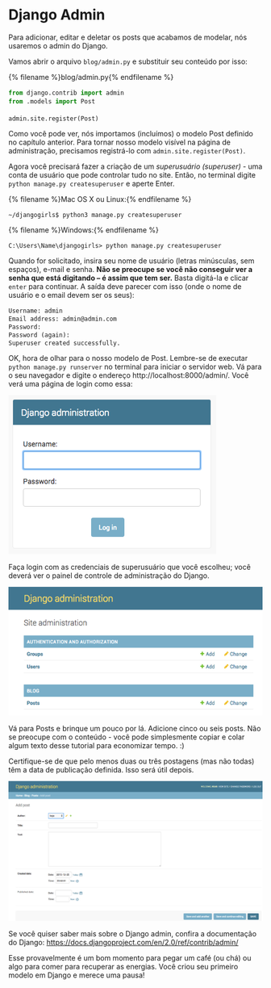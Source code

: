 # Django Admin

Para adicionar, editar e deletar os posts que acabamos de modelar, nós usaremos o admin do Django.

Vamos abrir o arquivo `blog/admin.py` e substituir seu conteúdo por isso:

{% filename %}blog/admin.py{% endfilename %}

```python
from django.contrib import admin
from .models import Post

admin.site.register(Post)
```

Como você pode ver, nós importamos (incluímos) o modelo Post definido no capítulo anterior. Para tornar nosso modelo visível na página de administração, precisamos registrá-lo com `admin.site.register(Post)`.

Agora você precisará fazer a criação de um *superusuário (superuser)* - uma conta de usuário que pode controlar tudo no site. Então, no terminal digite `python manage.py createsuperuser` e aperte Enter.

{% filename %}Mac OS X ou Linux:{% endfilename %}

    ~/djangogirls$ python3 manage.py createsuperuser


{% filename %}Windows:{% endfilename %}

    C:\Users\Name\djangogirls> python manage.py createsuperuser

Quando for solicitado, insira seu nome de usuário (letras minúsculas, sem espaços), e-mail e senha. **Não se preocupe se você não conseguir ver a senha que está digitando – é assim que tem ser.** Basta digitá-la e clicar `enter` para continuar. A saída deve parecer com isso (onde o nome de usuário e o email devem ser os seus):

    Username: admin
    Email address: admin@admin.com
    Password:
    Password (again):
    Superuser created successfully.

OK, hora de olhar para o nosso modelo de Post. Lembre-se de executar `python manage.py runserver` no terminal para iniciar o servidor web. Vá para o seu navegador e digite o endereço http://localhost:8000/admin/. Você verá uma página de login como essa:

![Página de login](images/login_page2.png)

Faça login com as credenciais de superusuário que você escolheu; você deverá ver o painel de controle de administração do Django.

![Django Admin](images/django_admin3.png)

Vá para Posts e brinque um pouco por lá. Adicione cinco ou seis posts. Não se preocupe com o conteúdo - você pode simplesmente copiar e colar algum texto desse tutorial para economizar tempo. :)

Certifique-se de que pelo menos duas ou três postagens (mas não todas) têm a data de publicação definida. Isso será útil depois.

![Django admin](images/edit_post3.png)

Se você quiser saber mais sobre o Django admin, confira a documentação do Django: https://docs.djangoproject.com/en/2.0/ref/contrib/admin/

Esse provavelmente é um bom momento para pegar um café (ou chá) ou algo para comer para recuperar as energias. Você criou seu primeiro modelo em Django e merece uma pausa!
